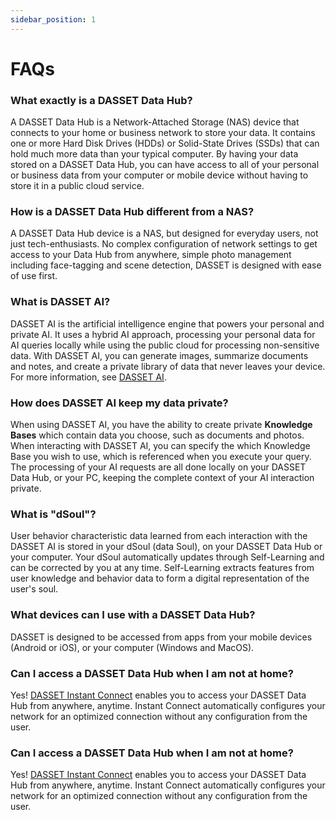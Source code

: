 ```yaml
---
sidebar_position: 1
---
```


# FAQs

### What exactly is a DASSET Data Hub?

A DASSET Data Hub is a Network-Attached Storage (NAS) device that connects to your home or business network to store your data.  It contains one or more Hard Disk Drives (HDDs) or Solid-State Drives (SSDs) that can hold much more data than your typical computer.  By having your data stored on a DASSET Data Hub, you can have access to all of your personal or business data from your computer or mobile device without having to store it in a public cloud service.

### How is a DASSET Data Hub different from a NAS?

A DASSET Data Hub device is a NAS, but designed for everyday users, not just tech-enthusiasts.  No complex configuration of network settings to get access to your Data Hub from anywhere, simple photo management including face-tagging and scene detection, DASSET is designed with ease of use first.

### What is DASSET AI?

DASSET AI is the artificial intelligence engine that powers your personal and private AI.  It uses a hybrid AI approach, processing your personal data for AI queries locally while using the public cloud for processing non-sensitive data.  With DASSET AI, you can generate images, summarize documents and notes, and create a private library of data that never leaves your device.  For more information, see [DASSET AI](../concepts/dasset-ai.md).

### How does DASSET AI keep my data private?

When using DASSET AI, you have the ability to create private **Knowledge Bases** which contain data you choose, such as documents and photos.  When interacting with DASSET AI, you can specify the which Knowledge Base you wish to use, which is referenced when you execute your query.  The processing of your AI requests are all done locally on your DASSET Data Hub, or your PC, keeping the complete context of your AI interaction private.

### What is "dSoul"?

User behavior characteristic data learned from each interaction with the DASSET AI is stored in your dSoul (data Soul), on your DASSET Data Hub or your computer. Your dSoul automatically updates through Self-Learning and can be corrected by you at any time. Self-Learning extracts features from user knowledge and behavior data to form a digital representation of the user's soul.

### What devices can I use with a DASSET Data Hub?

DASSET is designed to be accessed from apps from your mobile devices (Android or iOS), or your computer (Windows and MacOS).

### Can I access a DASSET Data Hub when I am not at home?

Yes!  [DASSET Instant Connect](https://docs.planetxlabs.io/docs/concepts/dasset-instant-connect) enables you to access your DASSET Data Hub from anywhere, anytime.  Instant Connect automatically configures your network for an optimized connection without any configuration from the user.

### Can I access a DASSET Data Hub when I am not at home?

Yes!  [DASSET Instant Connect](https://docs.planetxlabs.io/docs/concepts/dasset-instant-connect) enables you to access your DASSET Data Hub from anywhere, anytime.  Instant Connect automatically configures your network for an optimized connection without any configuration from the user.



